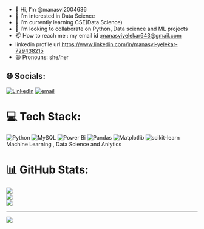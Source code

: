 - 👋 Hi, I’m @manasvi2004636
- 👀 I’m interested in Data Science
- 🌱 I’m currently learning CSE(Data Science)
- 💞️ I’m looking to collaborate on Python, Data science and ML projects
- 📫 How to reach me : my email id :manasviyelekar643@gmail.com
- linkedin profile url:https://www.linkedin.com/in/manasvi-yelekar-729438215
- 😄 Pronouns: she/her


<!---
manasvi2004636/manasvi2004636 is a ✨ special ✨ repository because its `README.md` (this file) appears on your GitHub profile.
You can click the Preview link to take a look at your changes.
--->

## 🌐 Socials:
[![LinkedIn](https://img.shields.io/badge/LinkedIn-%230077B5.svg?logo=linkedin&logoColor=white)](https://linkedin.com/in/https://www.linkedin.com/in/manasvi-yelekar-729438215) [![email](https://img.shields.io/badge/Email-D14836?logo=gmail&logoColor=white)](mailto:manasviyelekar643@gmail.com) 

# 💻 Tech Stack:
![Python](https://img.shields.io/badge/python-3670A0?style=for-the-badge&logo=python&logoColor=ffdd54) ![MySQL](https://img.shields.io/badge/mysql-4479A1.svg?style=for-the-badge&logo=mysql&logoColor=white) ![Power Bi](https://img.shields.io/badge/power_bi-F2C811?style=for-the-badge&logo=powerbi&logoColor=black) ![Pandas](https://img.shields.io/badge/pandas-%23150458.svg?style=for-the-badge&logo=pandas&logoColor=white) ![Matplotlib](https://img.shields.io/badge/Matplotlib-%23ffffff.svg?style=for-the-badge&logo=Matplotlib&logoColor=black) ![scikit-learn](https://img.shields.io/badge/scikit--learn-%23F7931E.svg?style=for-the-badge&logo=scikit-learn&logoColor=white) Machine Learning , Data Science and Anlytics
# 📊 GitHub Stats:
![](https://github-readme-stats.vercel.app/api?username=manasvi2004636&theme=dark&hide_border=false&include_all_commits=false&count_private=false)<br/>
![](https://nirzak-streak-stats.vercel.app/?user=manasvi2004636&theme=dark&hide_border=false)<br/>
![](https://github-readme-stats.vercel.app/api/top-langs/?username=manasvi2004636&theme=dark&hide_border=false&include_all_commits=false&count_private=false&layout=compact)

---
[![](https://visitcount.itsvg.in/api?id=manasvi2004636&icon=0&color=0)](https://visitcount.itsvg.in)

<!-- Proudly created with GPRM ( https://gprm.itsvg.in ) -->
